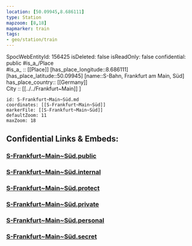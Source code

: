 ```yaml
---
location: [50.09945,8.686111] 
type: Station 
mapzoom: [8,18] 
mapmarker: train 
tags:
- geo/station/train
---
```

SpocWebEntityId: 156425
isDeleted: false
isReadOnly: false
confidential: public
#is_a_/Place  
#is_a_ :: [[Place]] 
[has_place_longitude::8.686111] 
[has_place_latitude::50.09945] 
[name::S-Bahn, Frankfurt am Main, Süd] 
has_place_country:: [[Germany]]  
City :: [[../../Frankfurt~Main]] ] 


```leaflet
id: S-Frankfurt~Main~Süd.md
coordinates: [[S-Frankfurt~Main~Süd]] 
markerFile: [[S-Frankfurt~Main~Süd]] 
defaultZoom: 11 
maxZoom: 18
```


## Confidential Links & Embeds: 

### [S-Frankfurt~Main~Süd.public](/_public/\Earth\Continent\Europe\Europe~Central\Germany\Germany~West\Hessen\counties~Hessen\Frankfurt~Main\Stations-FFM~SS-Frankfurt~Main~Süd.public.md) 

### [S-Frankfurt~Main~Süd.internal](/_internal/\Earth\Continent\Europe\Europe~Central\Germany\Germany~West\Hessen\counties~Hessen\Frankfurt~Main\Stations-FFM~SS-Frankfurt~Main~Süd.internal.md) 

### [S-Frankfurt~Main~Süd.protect](/_protect/\Earth\Continent\Europe\Europe~Central\Germany\Germany~West\Hessen\counties~Hessen\Frankfurt~Main\Stations-FFM~SS-Frankfurt~Main~Süd.protect.md) 

### [S-Frankfurt~Main~Süd.private](/_private/\Earth\Continent\Europe\Europe~Central\Germany\Germany~West\Hessen\counties~Hessen\Frankfurt~Main\Stations-FFM~SS-Frankfurt~Main~Süd.private.md) 

### [S-Frankfurt~Main~Süd.personal](/_personal/\Earth\Continent\Europe\Europe~Central\Germany\Germany~West\Hessen\counties~Hessen\Frankfurt~Main\Stations-FFM~SS-Frankfurt~Main~Süd.personal.md) 

### [S-Frankfurt~Main~Süd.secret](/_secret/\Earth\Continent\Europe\Europe~Central\Germany\Germany~West\Hessen\counties~Hessen\Frankfurt~Main\Stations-FFM~SS-Frankfurt~Main~Süd.secret.md)

